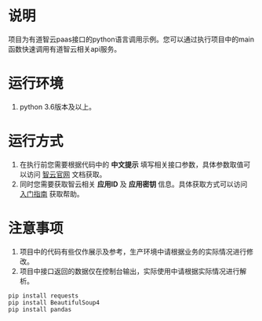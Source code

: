 # 说明
项目为有道智云paas接口的python语言调用示例。您可以通过执行项目中的main函数快速调用有道智云相关api服务。

# 运行环境
1. python 3.6版本及以上。

# 运行方式
1. 在执行前您需要根据代码中的 <b>中文提示</b> 填写相关接口参数，具体参数取值可以访问 [智云官网](https://ai.youdao.com) 文档获取。
2. 同时您需要获取智云相关 <b>应用ID</b> 及 <b>应用密钥</b> 信息。具体获取方式可以访问 [入门指南](https://ai.youdao.com/doc.s#guide) 获取帮助。

# 注意事项
1. 项目中的代码有些仅作展示及参考，生产环境中请根据业务的实际情况进行修改。
2. 项目中接口返回的数据仅在控制台输出，实际使用中请根据实际情况进行解析。

```
pip install requests
pip install BeautifulSoup4
pip install pandas
```